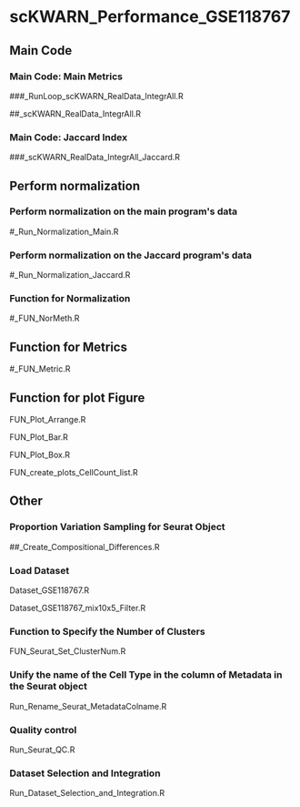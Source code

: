 # **scKWARN_Performance_GSE118767**

## Main Code

### Main Code: Main Metrics

###_RunLoop_scKWARN_RealData_IntegrAll.R

##_scKWARN_RealData_IntegrAll.R

### Main Code: Jaccard Index

###_scKWARN_RealData_IntegrAll_Jaccard.R

## Perform normalization

### Perform normalization on the main program's data

#_Run_Normalization_Main.R

### Perform normalization on the Jaccard program's data

#_Run_Normalization_Jaccard.R

### Function for Normalization

#_FUN_NorMeth.R

## Function for Metrics

#_FUN_Metric.R

## Function for plot Figure

FUN_Plot_Arrange.R

FUN_Plot_Bar.R

FUN_Plot_Box.R

FUN_create_plots_CellCount_list.R

## Other

### Proportion Variation Sampling for Seurat Object

##_Create_Compositional_Differences.R

### Load Dataset

Dataset_GSE118767.R

Dataset_GSE118767_mix10x5_Filter.R

### Function to Specify the Number of Clusters

FUN_Seurat_Set_ClusterNum.R

### Unify the name of the Cell Type in the column of Metadata in the Seurat object

Run_Rename_Seurat_MetadataColname.R

### Quality control 
Run_Seurat_QC.R

### Dataset Selection and Integration
Run_Dataset_Selection_and_Integration.R

